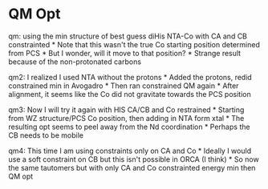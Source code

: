 # QM Opt

qm: using the min structure of best guess diHis NTA-Co with CA and CB constrainted
    * Note that this wasn't the true Co starting position determined from PCS
    * But I wonder, will it move to that position?
    * Strange result because of the non-protonated carbons

qm2: I realized I used NTA without the protons
    * Added the protons, redid constrained min in Avogadro
    * Then ran constrained QM again
    * After alignment, it seems like the Co did not gravitate towards the PCS position

qm3: Now I will try it again with HIS CA/CB and Co restrained 
    * Starting from WZ structure/PCS Co position, then adding in NTA form xtal
    * The resulting opt seems to peel away from the Nd coordination
        * Perhaps the CB needs to be mobile

qm4: This time I am using constraints only on CA and Co
    * Ideally I would use a soft constraint on CB but this isn't possible in ORCA (I think)
    * So now the same tautomers but with only CA and Co constrainted energy min then QM opt
